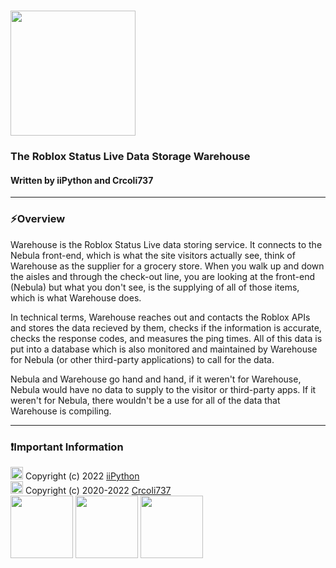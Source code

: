 # <img src="https://media.discordapp.net/attachments/801654580294189066/962033414368817183/Drawing-58.sketchpad.png" height = 200>
### The Roblox Status Live Data Storage Warehouse
#### Written by iiPython and Crcoli737
***
### ⚡Overview
Warehouse is the Roblox Status Live data storing service. It connects to the Nebula front-end, which is what the site visitors actually see, think of Warehouse as the supplier for a grocery store. When you walk up and down the aisles and through the check-out line, you are looking at the front-end (Nebula) but what you don't see, is the supplying of all of those items, which is what Warehouse does. 

In technical terms, Warehouse reaches out and contacts the Roblox APIs and stores the data recieved by them, checks if the information is accurate, checks the response codes, and measures the ping times. All of this data is put into a database which is also monitored and maintained by Warehouse for Nebula (or other third-party applications) to call for the data.

Nebula and Warehouse go hand and hand, if it weren't for Warehouse, Nebula would have no data to supply to the visitor or third-party apps. If it weren't for Nebula, there wouldn't be a use for all of the data that Warehouse is compiling.

***
### ❗Important Information
<img src = "https://iipython.cf/~/img/pfp.png" height = "20"> Copyright (c) 2022 [iiPython](https://iipython.cf)  
<img src = "https://avatars.githubusercontent.com/u/65417985?v=4" height = "20"> Copyright (c) 2020-2022 [Crcoli737](https://devforum.roblox.com/u/crcoli737)  
<img src = "https://media.discordapp.net/attachments/801654580294189066/962033414163267665/Drawing-57.sketchpad.png" height = "100">
<img src = "https://cdn.discordapp.com/attachments/801654580294189066/962033414368817183/Drawing-58.sketchpad.png" height = "100">
<img src = "https://cdn.discordapp.com/attachments/801654580294189066/962033413869699113/Drawing-55.sketchpad_1.png" height = "100">
